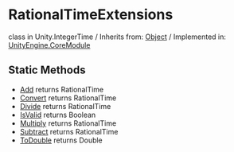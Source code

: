 # RationalTimeExtensions
class in Unity.IntegerTime
 / Inherits from: <a href="https://docs.unity3d.com/6000.0/Documentation/ScriptReference/Object.html" target="_blank">Object</a> / Implemented in: <a href="https://docs.unity3d.com/6000.0/Documentation/ScriptReference/UnityEngine.CoreModule.html" target="_blank">UnityEngine.CoreModule</a>
## Static Methods
- <a href="https://docs.unity3d.com/6000.0/Documentation/ScriptReference/RationalTimeExtensions.Add.html" target="_blank">Add</a> returns RationalTime
- <a href="https://docs.unity3d.com/6000.0/Documentation/ScriptReference/RationalTimeExtensions.Convert.html" target="_blank">Convert</a> returns RationalTime
- <a href="https://docs.unity3d.com/6000.0/Documentation/ScriptReference/RationalTimeExtensions.Divide.html" target="_blank">Divide</a> returns RationalTime
- <a href="https://docs.unity3d.com/6000.0/Documentation/ScriptReference/RationalTimeExtensions.IsValid.html" target="_blank">IsValid</a> returns Boolean
- <a href="https://docs.unity3d.com/6000.0/Documentation/ScriptReference/RationalTimeExtensions.Multiply.html" target="_blank">Multiply</a> returns RationalTime
- <a href="https://docs.unity3d.com/6000.0/Documentation/ScriptReference/RationalTimeExtensions.Subtract.html" target="_blank">Subtract</a> returns RationalTime
- <a href="https://docs.unity3d.com/6000.0/Documentation/ScriptReference/RationalTimeExtensions.ToDouble.html" target="_blank">ToDouble</a> returns Double

